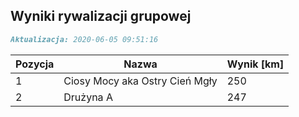 ## Wyniki rywalizacji grupowej

```markdown
Aktualizacja: 2020-06-05 09:51:16
```

Pozycja | Nazwa | Wynik [km] |
------------ | -------------  | -------------
 1 |Ciosy Mocy aka Ostry Cień Mgły | 250 
 2 |Drużyna A | 247